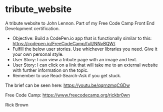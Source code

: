 # tribute_website
A tribute website to John Lennon. Part of my Free Code Camp Front End Development certification.

  * Objective: Build a CodePen.io app that is functionally similar to this: https://codepen.io/FreeCodeCamp/full/NNvBQW/.
  * Fulfill the below user stories. Use whichever libraries you need. Give it your own personal style.
  * User Story: I can view a tribute page with an image and text.
  * User Story: I can click on a link that will take me to an external website with further information on the topic.
  * Remember to use Read-Search-Ask if you get stuck.

The brief can be seen here: https://youtu.be/qqrnzmqCGDw

Free Code Camp: https://www.freecodecamp.org/rickbr0wn

Rick Brown
